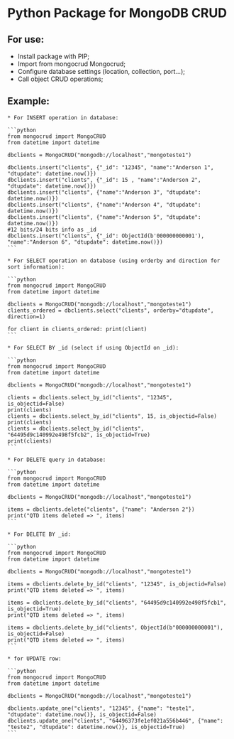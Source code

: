 # Python Package for MongoDB CRUD

## For use:
- Install package with PIP;
- Import from mongocrud Mongocrud;
- Configure database settings (location, collection, port...);
- Call object CRUD operations;

## Example:

    * For INSERT operation in database:

    ```python
    from mongocrud import MongoCRUD
    from datetime import datetime

    dbclients = MongoCRUD("mongodb://localhost","mongoteste1")
    
    dbclients.insert("clients", {"_id": "12345", "name":"Anderson 1", "dtupdate": datetime.now()})
    dbclients.insert("clients", {"_id": 15 , "name":"Anderson 2", "dtupdate": datetime.now()})
    dbclients.insert("clients", {"name":"Anderson 3", "dtupdate": datetime.now()})
    dbclients.insert("clients", {"name":"Anderson 4", "dtupdate": datetime.now()})
    dbclients.insert("clients", {"name":"Anderson 5", "dtupdate": datetime.now()})
    #12 bits/24 bits info as _id
    dbclients.insert("clients", {"_id": ObjectId(b'000000000001'), "name":"Anderson 6", "dtupdate": datetime.now()})
    ```

    * For SELECT operation on database (using orderby and direction for sort information):

    ```python
    from mongocrud import MongoCRUD
    from datetime import datetime

    dbclients = MongoCRUD("mongodb://localhost","mongoteste1")
    clients_ordered = dbclients.select("clients", orderby="dtupdate", direction=1)
    
    for client in clients_ordered: print(client)
    ```

    * For SELECT BY _id (select if using ObjectId on _id):

    ```python
    from mongocrud import MongoCRUD
    from datetime import datetime

    dbclients = MongoCRUD("mongodb://localhost","mongoteste1")
    
    clients = dbclients.select_by_id("clients", "12345", is_objectid=False)
    print(clients)
    clients = dbclients.select_by_id("clients", 15, is_objectid=False)
    print(clients)
    clients = dbclients.select_by_id("clients", "64495d9c140992e498f5fcb2", is_objectid=True)
    print(clients)
    ```

    * For DELETE query in database:

    ```python
    from mongocrud import MongoCRUD
    from datetime import datetime

    dbclients = MongoCRUD("mongodb://localhost","mongoteste1")

    items = dbclients.delete("clients", {"name": "Anderson 2"})
    print("QTD items deleted => ", items)
    ```

    * For DELETE BY _id:

    ```python
    from mongocrud import MongoCRUD
    from datetime import datetime

    dbclients = MongoCRUD("mongodb://localhost","mongoteste1")
    
    items = dbclients.delete_by_id("clients", "12345", is_objectid=False)
    print("QTD items deleted => ", items)
    
    items = dbclients.delete_by_id("clients", "64495d9c140992e498f5fcb1", is_objectid=True)
    print("QTD items deleted => ", items)
    
    items = dbclients.delete_by_id("clients", ObjectId(b"000000000001"), is_objectid=False)
    print("QTD items deleted => ", items)
    ```

    * for UPDATE row:

    ```python
    from mongocrud import MongoCRUD
    from datetime import datetime

    dbclients = MongoCRUD("mongodb://localhost","mongoteste1")
    
    dbclients.update_one("clients", "12345", {"name": "teste1", "dtupdate": datetime.now()}, is_objectid=False)
    dbclients.update_one("clients", "64496373fe1ef021a556b446", {"name": "teste2", "dtupdate": datetime.now()}, is_objectid=True)
    ```


